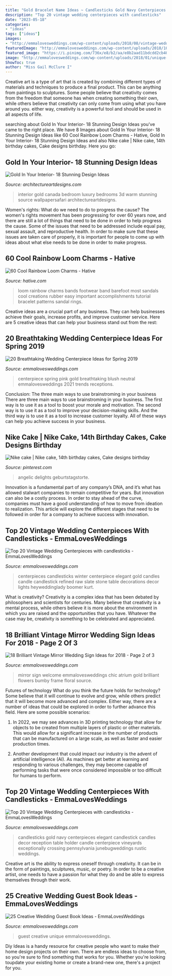```yaml
---
title: "Gold Bracelet Name Ideas ~ Candlesticks Gold Navy Centerpieces Elegant Candlestick Candles Decor Reception Table Holder Candle Centerpiece Vineyards Exceptionally Crossing Pennsylvania Junebugweddings Rustic Weddings"
description: "Top 20 vintage wedding centerpieces with candlesticks"
date: "2023-05-18"
categories:
- "ideas"
tags: ["ideas"]
images:
- "http://emmalovesweddings.com/wp-content/uploads/2018/08/vintage-wedding-centerpiece-ideas-with-gold-candlesticks.jpg"
featuredImage: "http://emmalovesweddings.com/wp-content/uploads/2018/10/vintage-blush-pink-and-gold-wedding-centerpiece-ideas-for-spring-2019.jpg"
featured_image: "https://i.pinimg.com/736x/e8/b2/aa/e8b2aad11bdcdd2cb40a991c6cf0d2a2.jpg"
image: "http://emmalovesweddings.com/wp-content/uploads/2018/01/unique-wedding-guest-book-ideas.jpg"
ShowToc: true
author: "Miss Gail McClure I"
---
```



Creative art is a type of art that is created by combining different types of materials and techniques to produce a final product. This can be anything from paintings to sculptures. Some people believe that creativity comes from the freedom that someone has when creating something their own, while others believe that creativity can only come from using what you have around you. either way, creativity is a powerful tool and should be used in all aspects of life.

	

		
searching about Gold In Your Interior- 18 Stunning Design Ideas you've came to the right place. We have 8 Images about Gold In Your Interior- 18 Stunning Design Ideas like 60 Cool Rainbow Loom Charms - Hative, Gold In Your Interior- 18 Stunning Design Ideas and also Nike cake | Nike cake, 14th birthday cakes, Cake designs birthday. Here you go:
		
    
## Gold In Your Interior- 18 Stunning Design Ideas

<img loading=lazy src="https://www.architectureartdesigns.com/wp-content/uploads/2015/05/1719.jpg" onerror="this.onerror=null;this.src='https://tse4.mm.bing.net/th?id=OIP.nSp-EFgd6oNQ_DXeSNXVXQHaFV&amp;pid=15.1';" alt="Gold In Your Interior- 18 Stunning Design Ideas">

_Source: architectureartdesigns.com_

>interior gold canada bedroom luxury bedrooms 3d warm stunning source wallpapersafari architectureartdesigns. 

	

Women's rights: What do we need to do to progress the cause?
The women's rights movement has been progressing for over 60 years now, and there are still a lot of things that need to be done in order to help progress the cause. Some of the issues that need to be addressed include equal pay, sexual assault, and reproductive health. In order to make sure that these issues are taken care of properly, it is important for people to come up with ideas about what else needs to be done in order to make progress.

    
## 60 Cool Rainbow Loom Charms - Hative

<img loading=lazy src="https://hative.com/wp-content/uploads/2014/10/rainbow-loom-charms/8-footwear.jpg" onerror="this.onerror=null;this.src='https://tse2.mm.bing.net/th?id=OIP.QMlAbtLnGrFOYb-L-Mgh_AHaFi&amp;pid=15.1';" alt="60 Cool Rainbow Loom Charms - Hative">

_Source: hative.com_

>loom rainbow charms bands footwear band barefoot most sandals cool creations rubber easy important accomplishments tutorial bracelet patterns sandal rings. 

	

Creative ideas are a crucial part of any business. They can help businesses achieve their goals, increase profits, and improve customer service. Here are 5 creative ideas that can help your business stand out from the rest:

    
## 20 Breathtaking Wedding Centerpiece Ideas For Spring 2019

<img loading=lazy src="http://emmalovesweddings.com/wp-content/uploads/2018/10/vintage-blush-pink-and-gold-wedding-centerpiece-ideas-for-spring-2019.jpg" onerror="this.onerror=null;this.src='https://tse2.mm.bing.net/th?id=OIP.pzIbK2o5x54XaN_rau0CygHaLH&amp;pid=15.1';" alt="20 Breathtaking Wedding Centerpiece Ideas for Spring 2019">

_Source: emmalovesweddings.com_

>centerpiece spring pink gold breathtaking blush neutral emmalovesweddings 2021 trends receptions. 

	

Conclusion: The three main ways to use brainstroming in your business
There are three main ways to use brainstroming in your business. The first way is to use it as a tool to boost your morale and motivation. The second way is to use it as a tool to improve your decision-making skills. And the third way is to use it as a tool to increase customer loyalty. All of these ways can help you achieve success in your business.

    
## Nike Cake | Nike Cake, 14th Birthday Cakes, Cake Designs Birthday

<img loading=lazy src="https://i.pinimg.com/736x/e8/b2/aa/e8b2aad11bdcdd2cb40a991c6cf0d2a2.jpg" onerror="this.onerror=null;this.src='https://tse3.mm.bing.net/th?id=OIP.Nwj8TmvghDQwS5kJCP-n3QHaKp&amp;pid=15.1';" alt="Nike cake | Nike cake, 14th birthday cakes, Cake designs birthday">

_Source: pinterest.com_

>angelic delights geburtstagstorte. 

	

Innovation is a fundamental part of any company’s DNA, and it’s what has allowed stalwart companies to remain competitive for years. But innovation can also be a costly process. In order to stay ahead of the curve, companies must have a good understanding of how to move from ideation to realization. This article will explore the different stages that need to be followed in order for a company to achieve success with innovation.

    
## Top 20 Vintage Wedding Centerpieces With Candlesticks - EmmaLovesWeddings

<img loading=lazy src="http://emmalovesweddings.com/wp-content/uploads/2018/08/vintage-wedding-centerpiece-ideas-with-gold-candlesticks.jpg" onerror="this.onerror=null;this.src='https://tse3.mm.bing.net/th?id=OIP.BmxynvGeV6_JaeEjcbGw-gHaKD&amp;pid=15.1';" alt="Top 20 Vintage Wedding Centerpieces with candlesticks - EmmaLovesWeddings">

_Source: emmalovesweddings.com_

>centerpieces candlesticks winter centerpiece elegant gold candles candle candlestick refined raw slate stone table decorations decor lights heyweddinglady boomer kurt. 

	

What is creativity?
Creativity is a complex idea that has been debated by philosophers and scientists for centuries. Many believe that creativity is a mental process, while others believe it is more about the environment in which you are raised and the opportunities that you have. Whatever the case may be, creativity is something to be celebrated and appreciated.

    
## 18 Brilliant Vintage Mirror Wedding Sign Ideas For 2018 - Page 2 Of 3

<img loading=lazy src="http://emmalovesweddings.com/wp-content/uploads/2017/11/mirror-wedding-welcome-sign-ideas-with-floral.jpg" onerror="this.onerror=null;this.src='https://tse3.mm.bing.net/th?id=OIP.UVZfpGyG9dHXq6NVK46TnAHaLH&amp;pid=15.1';" alt="18 Brilliant Vintage Mirror Wedding Sign Ideas for 2018 - Page 2 of 3">

_Source: emmalovesweddings.com_

>mirror sign welcome emmalovesweddings chic atrium gold brilliant flowers bumby frame floral source. 

	

Futures of technology
What do you think the future holds for technology? Some believe that it will continue to evolve and grow, while others predict that it will become more advanced and complex. Either way, there are a number of ideas that could be explored in order to further advance this field. Here are some possible scenarios:
1) In 2022, we may see advances in 3D printing technology that allow for objects to be created from multiple layers of plastic or other materials. This would allow for a significant increase in the number of products that can be manufactured on a large scale, as well as faster and easier production times.

2) Another development that could impact our industry is the advent of artificial intelligence (AI). As machines get better at learning and responding to various challenges, they may become capable of performing tasks that were once considered impossible or too difficult for humans to perform.

    
## Top 20 Vintage Wedding Centerpieces With Candlesticks - EmmaLovesWeddings

<img loading=lazy src="http://emmalovesweddings.com/wp-content/uploads/2018/08/vintage-gold-candlesticks-with-navy-candles-wedding-centerpiece.jpg" onerror="this.onerror=null;this.src='https://tse1.mm.bing.net/th?id=OIP.qz4obQYCdM7do4mETD3OJwHaLG&amp;pid=15.1';" alt="Top 20 Vintage Wedding Centerpieces with candlesticks - EmmaLovesWeddings">

_Source: emmalovesweddings.com_

>candlesticks gold navy centerpieces elegant candlestick candles decor reception table holder candle centerpiece vineyards exceptionally crossing pennsylvania junebugweddings rustic weddings. 

	

Creative art is the ability to express oneself through creativity. It can be in the form of paintings, sculptures, music, or poetry. In order to be a creative artist, one needs to have a passion for what they do and be able to express themselves through their work.

    
## 25 Creative Wedding Guest Book Ideas - EmmaLovesWeddings

<img loading=lazy src="http://emmalovesweddings.com/wp-content/uploads/2018/01/unique-wedding-guest-book-ideas.jpg" onerror="this.onerror=null;this.src='https://tse2.mm.bing.net/th?id=OIP.2svSl2t0RmmKfcYHy4gAFgHaUU&amp;pid=15.1';" alt="25 Creative Wedding Guest Book Ideas - EmmaLovesWeddings">

_Source: emmalovesweddings.com_

>guest creative unique emmalovesweddings. 

	

Diy Ideas is a handy resource for creative people who want to make their home design projects on their own. There are endless ideas to choose from, so you're sure to find something that works for you. Whether you're looking toupdate your existing home or create a brand-new one, there's a project for you.

